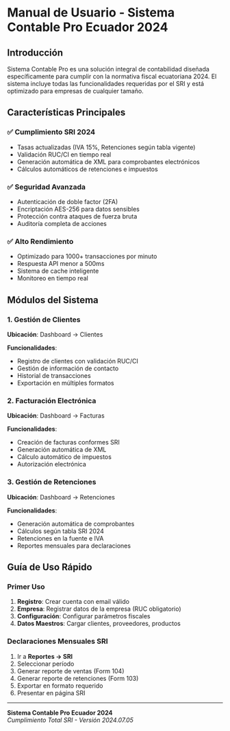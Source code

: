 # Manual de Usuario - Sistema Contable Pro Ecuador 2024

## Introducción

Sistema Contable Pro es una solución integral de contabilidad diseñada específicamente para cumplir con la normativa fiscal ecuatoriana 2024. El sistema incluye todas las funcionalidades requeridas por el SRI y está optimizado para empresas de cualquier tamaño.

## Características Principales

### ✅ Cumplimiento SRI 2024
- Tasas actualizadas (IVA 15%, Retenciones según tabla vigente)
- Validación RUC/CI en tiempo real
- Generación automática de XML para comprobantes electrónicos
- Cálculos automáticos de retenciones e impuestos

### ✅ Seguridad Avanzada
- Autenticación de doble factor (2FA)
- Encriptación AES-256 para datos sensibles
- Protección contra ataques de fuerza bruta
- Auditoría completa de acciones

### ✅ Alto Rendimiento
- Optimizado para 1000+ transacciones por minuto
- Respuesta API menor a 500ms
- Sistema de cache inteligente
- Monitoreo en tiempo real

## Módulos del Sistema

### 1. Gestión de Clientes
**Ubicación**: Dashboard → Clientes

**Funcionalidades**:
- Registro de clientes con validación RUC/CI
- Gestión de información de contacto
- Historial de transacciones
- Exportación en múltiples formatos

### 2. Facturación Electrónica
**Ubicación**: Dashboard → Facturas

**Funcionalidades**:
- Creación de facturas conformes SRI
- Generación automática de XML
- Cálculo automático de impuestos
- Autorización electrónica

### 3. Gestión de Retenciones
**Ubicación**: Dashboard → Retenciones

**Funcionalidades**:
- Generación automática de comprobantes
- Cálculos según tabla SRI 2024
- Retenciones en la fuente e IVA
- Reportes mensuales para declaraciones

## Guía de Uso Rápido

### Primer Uso
1. **Registro**: Crear cuenta con email válido
2. **Empresa**: Registrar datos de la empresa (RUC obligatorio)
3. **Configuración**: Configurar parámetros fiscales
4. **Datos Maestros**: Cargar clientes, proveedores, productos

### Declaraciones Mensuales SRI
1. Ir a **Reportes → SRI**
2. Seleccionar período
3. Generar reporte de ventas (Form 104)
4. Generar reporte de retenciones (Form 103)
5. Exportar en formato requerido
6. Presentar en página SRI

---

**Sistema Contable Pro Ecuador 2024**  
*Cumplimiento Total SRI - Versión 2024.07.05*